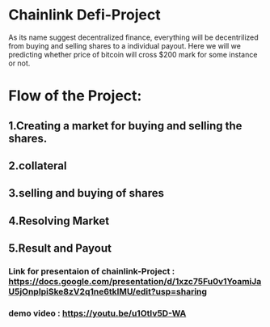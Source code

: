 # Chainlink Defi-Project

As its name suggest decentralized finance, everything will be decentrilized from buying and selling shares to a individual payout. Here we will we predicting whether price of bitcoin will cross $200 mark  for some instance or not.

# Flow of the Project:

## 1.Creating a market for buying and selling the shares.
## 2.collateral
## 3.selling and buying of shares
## 4.Resolving Market
## 5.Result and Payout



### Link for presentaion of chainlink-Project : https://docs.google.com/presentation/d/1xzc75Fu0v1YoamiJaU5jOnpIpiSke8zV2q1ne6tklMU/edit?usp=sharing

### demo video                                : https://youtu.be/u1Otlv5D-WA
                                    
